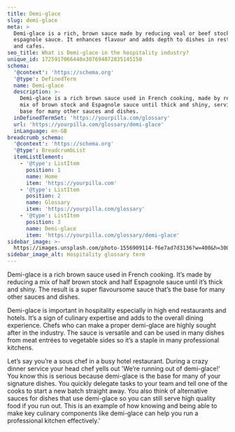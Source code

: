 ```yaml
---
title: Demi-glace
slug: demi-glace
meta: >
  Demi-glace is a rich, brown sauce made by reducing veal or beef stock and
  espagnole sauce. It enhances flavour and adds depth to dishes in restaurants
  and cafes.
seo_title: What is Demi-glace in the hospitality industry?
unique_id: 1725917066440x307694072835145150
schema:
  '@context': 'https://schema.org'
  '@type': DefinedTerm
  name: Demi-glace
  description: >-
    Demi-glace is a rich brown sauce used in French cooking, made by reducing a
    mix of brown stock and Espagnole sauce until thick and shiny, serving as the
    base for many other sauces and dishes.
  inDefinedTermSet: 'https://yourpilla.com/glossary'
  url: 'https://yourpilla.com/glossary/demi-glace'
  inLanguage: en-GB
breadcrumb_schema:
  '@context': 'https://schema.org'
  '@type': BreadcrumbList
  itemListElement:
    - '@type': ListItem
      position: 1
      name: Home
      item: 'https://yourpilla.com'
    - '@type': ListItem
      position: 2
      name: Glossary
      item: 'https://yourpilla.com/glossary'
    - '@type': ListItem
      position: 3
      name: Demi-glace
      item: 'https://yourpilla.com/glossary/demi-glace'
sidebar_image: >-
  https://images.unsplash.com/photo-1556909114-f6e7ad7d3136?w=400&h=300&fit=crop&auto=format
sidebar_image_alt: Hospitality glossary term
---
```

Demi-glace is a rich brown sauce used in French cooking. It’s made by reducing a mix of half brown stock and half Espagnole sauce until it’s thick and shiny. The result is a super flavoursome sauce that’s the base for many other sauces and dishes.

Demi-glace is important in hospitality especially in high end restaurants and hotels. It’s a sign of culinary expertise and adds to the overall dining experience. Chefs who can make a proper demi-glace are highly sought after in the industry. The sauce is versatile and can be used in many dishes from meat entrées to vegetable sides so it’s a staple in many professional kitchens.

Let’s say you’re a sous chef in a busy hotel restaurant. During a crazy dinner service your head chef yells out 'We’re running out of demi-glace!' You know this is serious because demi-glace is the base for many of your signature dishes. You quickly delegate tasks to your team and tell one of the cooks to start a new batch straight away. You also think of alternative sauces for dishes that use demi-glace so you can still serve high quality food if you run out. This is an example of how knowing and being able to make key culinary components like demi-glace can help you run a professional kitchen effectively.'
